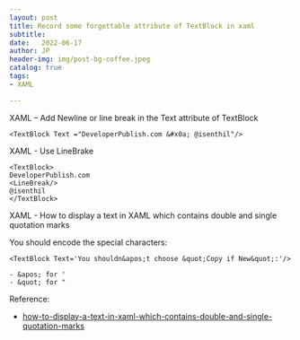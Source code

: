 ```yaml
---
layout: post
title: Record some forgettable attribute of TextBlock in xaml
subtitle:   
date:   2022-06-17
author: JP
header-img: img/post-bg-coffee.jpeg
catalog: true
tags:
- XAML

---
```


XAML – Add Newline or line break in the Text attribute of TextBlock

```
<TextBlock Text ="DeveloperPublish.com &#x0a; @isenthil"/>
```

XAML - Use LineBrake

```
<TextBlock>
DeveloperPublish.com
<LineBreak/>
@isenthil
</TextBlock>
```

XAML - How to display a text in XAML which contains double and single quotation marks

You should encode the special characters:

```
<TextBlock Text='You shouldn&apos;t choose &quot;Copy if New&quot;:'/>
```

```
- &apos; for '
- &quot; for "
```


Reference:<br>

- [how-to-display-a-text-in-xaml-which-contains-double-and-single-quotation-marks](https://stackoverflow.com/questions/1103337/how-to-display-a-text-in-xaml-which-contains-double-and-single-quotation-marks/1103345#1103345)
